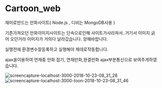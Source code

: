# Cartoon_web
재미로만드는 만화사이트( Node.js , 디비는 MongoDB사용 )

기존가져오던 만화이미지사이트는 단속으로인해 사이트가사라져서..거기서 이미지 긁어 오던거라 이미지가 거의다 날라갔습니다. 양해바랍니다. 

실행전에 환경변수잘등록하고 실행해야 제데로작동합니다.

ajax을이용하여 연재중 만화 접기, 연재만화,완결만화 ajax부분통신으로 보여주게하였습니다. 

![screencapture-localhost-3000-2018-10-23-08_31_28](https://user-images.githubusercontent.com/26120409/47325289-1331ae80-d69e-11e8-8ed7-a242b08bc6e2.png)
![screencapture-localhost-3000-toon-2018-10-23-08_31_46](https://user-images.githubusercontent.com/26120409/47325291-13ca4500-d69e-11e8-813b-ac52734d9bc1.png)
